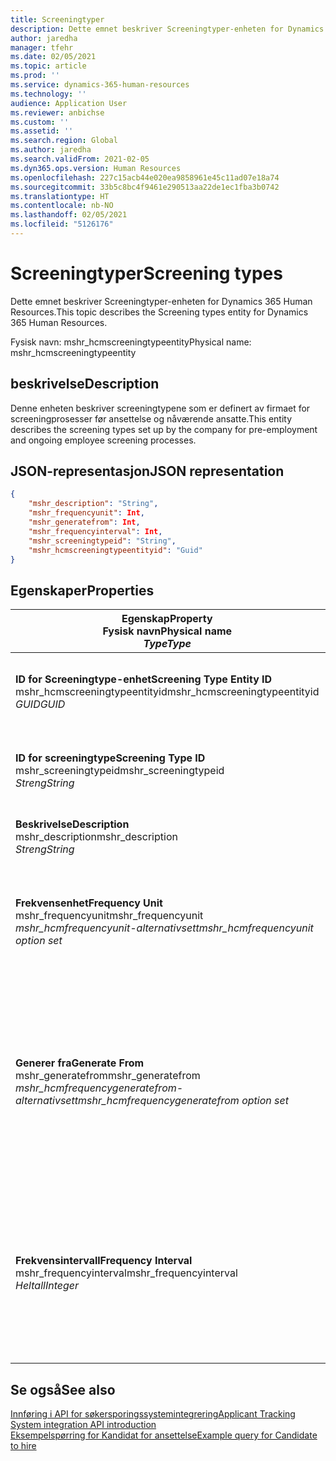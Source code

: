 ```yaml
---
title: Screeningtyper
description: Dette emnet beskriver Screeningtyper-enheten for Dynamics 365 Human Resources.
author: jaredha
manager: tfehr
ms.date: 02/05/2021
ms.topic: article
ms.prod: ''
ms.service: dynamics-365-human-resources
ms.technology: ''
audience: Application User
ms.reviewer: anbichse
ms.custom: ''
ms.assetid: ''
ms.search.region: Global
ms.author: jaredha
ms.search.validFrom: 2021-02-05
ms.dyn365.ops.version: Human Resources
ms.openlocfilehash: 227c15acb44e020ea9858961e45c11ad07e18a74
ms.sourcegitcommit: 33b5c8bc4f9461e290513aa22de1ec1fba3b0742
ms.translationtype: HT
ms.contentlocale: nb-NO
ms.lasthandoff: 02/05/2021
ms.locfileid: "5126176"
---
```

# <a name="screening-types"></a><span data-ttu-id="6330c-103">Screeningtyper</span><span class="sxs-lookup"><span data-stu-id="6330c-103">Screening types</span></span>

<span data-ttu-id="6330c-104">Dette emnet beskriver Screeningtyper-enheten for Dynamics 365 Human Resources.</span><span class="sxs-lookup"><span data-stu-id="6330c-104">This topic describes the Screening types entity for Dynamics 365 Human Resources.</span></span>

<span data-ttu-id="6330c-105">Fysisk navn: mshr_hcmscreeningtypeentity</span><span class="sxs-lookup"><span data-stu-id="6330c-105">Physical name: mshr_hcmscreeningtypeentity</span></span>

## <a name="description"></a><span data-ttu-id="6330c-106">beskrivelse</span><span class="sxs-lookup"><span data-stu-id="6330c-106">Description</span></span>

<span data-ttu-id="6330c-107">Denne enheten beskriver screeningtypene som er definert av firmaet for screeningprosesser før ansettelse og nåværende ansatte.</span><span class="sxs-lookup"><span data-stu-id="6330c-107">This entity describes the screening types set up by the company for pre-employment and ongoing employee screening processes.</span></span>

## <a name="json-representation"></a><span data-ttu-id="6330c-108">JSON-representasjon</span><span class="sxs-lookup"><span data-stu-id="6330c-108">JSON representation</span></span>

```json
{
    "mshr_description": "String",
    "mshr_frequencyunit": Int,
    "mshr_generatefrom": Int,
    "mshr_frequencyinterval": Int,
    "mshr_screeningtypeid": "String",
    "mshr_hcmscreeningtypeentityid": "Guid"
}
```

## <a name="properties"></a><span data-ttu-id="6330c-109">Egenskaper</span><span class="sxs-lookup"><span data-stu-id="6330c-109">Properties</span></span>

| <span data-ttu-id="6330c-110">Egenskap</span><span class="sxs-lookup"><span data-stu-id="6330c-110">Property</span></span><br><span data-ttu-id="6330c-111">**Fysisk navn**</span><span class="sxs-lookup"><span data-stu-id="6330c-111">**Physical name**</span></span><br><span data-ttu-id="6330c-112">**_Type_**</span><span class="sxs-lookup"><span data-stu-id="6330c-112">**_Type_**</span></span> | <span data-ttu-id="6330c-113">Bruk</span><span class="sxs-lookup"><span data-stu-id="6330c-113">Use</span></span> | <span data-ttu-id="6330c-114">beskrivelse</span><span class="sxs-lookup"><span data-stu-id="6330c-114">Description</span></span> |
| --- | --- | --- |
| <span data-ttu-id="6330c-115">**ID for Screeningtype-enhet**</span><span class="sxs-lookup"><span data-stu-id="6330c-115">**Screening Type Entity ID**</span></span><br><span data-ttu-id="6330c-116">mshr_hcmscreeningtypeentityid</span><span class="sxs-lookup"><span data-stu-id="6330c-116">mshr_hcmscreeningtypeentityid</span></span><br><span data-ttu-id="6330c-117">*GUID*</span><span class="sxs-lookup"><span data-stu-id="6330c-117">*GUID*</span></span> | <span data-ttu-id="6330c-118">Skrivebeskyttet</span><span class="sxs-lookup"><span data-stu-id="6330c-118">Read-only</span></span><br><span data-ttu-id="6330c-119">Obligatorisk</span><span class="sxs-lookup"><span data-stu-id="6330c-119">Required</span></span><br><span data-ttu-id="6330c-120">Systemgenerert</span><span class="sxs-lookup"><span data-stu-id="6330c-120">System-generated</span></span> | <span data-ttu-id="6330c-121">Unik primær-ID for posten for screeningtype.</span><span class="sxs-lookup"><span data-stu-id="6330c-121">Unique primary identifier for the screening type record.</span></span> |
| <span data-ttu-id="6330c-122">**ID for screeningtype**</span><span class="sxs-lookup"><span data-stu-id="6330c-122">**Screening Type ID**</span></span><br><span data-ttu-id="6330c-123">mshr_screeningtypeid</span><span class="sxs-lookup"><span data-stu-id="6330c-123">mshr_screeningtypeid</span></span><br><span data-ttu-id="6330c-124">*Streng*</span><span class="sxs-lookup"><span data-stu-id="6330c-124">*String*</span></span> | <span data-ttu-id="6330c-125">Lese/skrive</span><span class="sxs-lookup"><span data-stu-id="6330c-125">Read/write</span></span><br><span data-ttu-id="6330c-126">Obligatorisk</span><span class="sxs-lookup"><span data-stu-id="6330c-126">Required</span></span> | <span data-ttu-id="6330c-127">Brukerdefinert unik identifikator for screeningtype.</span><span class="sxs-lookup"><span data-stu-id="6330c-127">User-defined unique identifier for the screening type.</span></span> |
| <span data-ttu-id="6330c-128">**Beskrivelse**</span><span class="sxs-lookup"><span data-stu-id="6330c-128">**Description**</span></span><br><span data-ttu-id="6330c-129">mshr_description</span><span class="sxs-lookup"><span data-stu-id="6330c-129">mshr_description</span></span><br><span data-ttu-id="6330c-130">*Streng*</span><span class="sxs-lookup"><span data-stu-id="6330c-130">*String*</span></span> | <span data-ttu-id="6330c-131">Lese/skrive</span><span class="sxs-lookup"><span data-stu-id="6330c-131">Read/write</span></span><br><span data-ttu-id="6330c-132">Obligatorisk</span><span class="sxs-lookup"><span data-stu-id="6330c-132">Required</span></span> | <span data-ttu-id="6330c-133">Beskrivelse av screeningtypen.</span><span class="sxs-lookup"><span data-stu-id="6330c-133">The description of the screening type.</span></span> |
| <span data-ttu-id="6330c-134">**Frekvensenhet**</span><span class="sxs-lookup"><span data-stu-id="6330c-134">**Frequency Unit**</span></span><br><span data-ttu-id="6330c-135">mshr_frequencyunit</span><span class="sxs-lookup"><span data-stu-id="6330c-135">mshr_frequencyunit</span></span><br><span data-ttu-id="6330c-136">*mshr_hcmfrequencyunit-alternativsett*</span><span class="sxs-lookup"><span data-stu-id="6330c-136">*mshr_hcmfrequencyunit option set*</span></span> | <span data-ttu-id="6330c-137">Lese/skrive</span><span class="sxs-lookup"><span data-stu-id="6330c-137">Read/write</span></span><br><span data-ttu-id="6330c-138">Obligatorisk</span><span class="sxs-lookup"><span data-stu-id="6330c-138">Required</span></span> | <span data-ttu-id="6330c-139">Beskriver hvor ofte screeningen må fullføres for den tilordnede personen.</span><span class="sxs-lookup"><span data-stu-id="6330c-139">Describes the frequency with which the screening must be completed for the assigned person.</span></span> |
| <span data-ttu-id="6330c-140">**Generer fra**</span><span class="sxs-lookup"><span data-stu-id="6330c-140">**Generate From**</span></span><br><span data-ttu-id="6330c-141">mshr_generatefrom</span><span class="sxs-lookup"><span data-stu-id="6330c-141">mshr_generatefrom</span></span><br><span data-ttu-id="6330c-142">*mshr_hcmfrequencygeneratefrom-alternativsett*</span><span class="sxs-lookup"><span data-stu-id="6330c-142">*mshr_hcmfrequencygeneratefrom option set*</span></span> | <span data-ttu-id="6330c-143">Lese/skrive</span><span class="sxs-lookup"><span data-stu-id="6330c-143">Read-write</span></span><br><span data-ttu-id="6330c-144">Obligatorisk</span><span class="sxs-lookup"><span data-stu-id="6330c-144">Required</span></span> | <span data-ttu-id="6330c-145">Hvis frekvensverdien er en annen verdi enn "Bare én gang", bestemmer GenerateFrom-verdien datoen som neste screeninghendelse skal beregnes fra.</span><span class="sxs-lookup"><span data-stu-id="6330c-145">If the Frequency value is any value other than “One-time only”, the GenerateFrom value determines the date from which to calculate the next screening event.</span></span> |
| <span data-ttu-id="6330c-146">**Frekvensintervall**</span><span class="sxs-lookup"><span data-stu-id="6330c-146">**Frequency Interval**</span></span><br><span data-ttu-id="6330c-147">mshr_frequencyinterval</span><span class="sxs-lookup"><span data-stu-id="6330c-147">mshr_frequencyinterval</span></span><br><span data-ttu-id="6330c-148">*Heltall*</span><span class="sxs-lookup"><span data-stu-id="6330c-148">*Integer*</span></span> | <span data-ttu-id="6330c-149">Lese/skrive</span><span class="sxs-lookup"><span data-stu-id="6330c-149">Read-write</span></span><br><span data-ttu-id="6330c-150">Obligatorisk</span><span class="sxs-lookup"><span data-stu-id="6330c-150">Required</span></span> | <span data-ttu-id="6330c-151">Hvis frekvensverdien er en annen verdi enn "Bare én gang", må du definere et intervall for tidsenhetene mellom hver screeninghendelse.</span><span class="sxs-lookup"><span data-stu-id="6330c-151">If the Frequency value is any value other than “One-time only”, you must define an interval for the units of time between each screening event.</span></span> |

## <a name="see-also"></a><span data-ttu-id="6330c-152">Se også</span><span class="sxs-lookup"><span data-stu-id="6330c-152">See also</span></span>

[<span data-ttu-id="6330c-153">Innføring i API for søkersporingssystemintegrering</span><span class="sxs-lookup"><span data-stu-id="6330c-153">Applicant Tracking System integration API introduction</span></span>](hr-admin-integration-ats-api-introduction.md)<br>
[<span data-ttu-id="6330c-154">Eksempelspørring for Kandidat for ansettelse</span><span class="sxs-lookup"><span data-stu-id="6330c-154">Example query for Candidate to hire</span></span>](hr-admin-integration-ats-api-candidate-to-hire-example-query.md)
